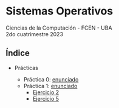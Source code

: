 # Sistemas Operativos

Ciencias de la Computación - FCEN - UBA\
2do cuatrimestre 2023

## Índice

- Prácticas

  - Práctica 0: [enunciado](Prácticas/P0/P0.pdf)
  - Práctica 1: [enunciado](Prácticas/P1/P1.pdf)
    - [Ejercicio 2](Prácticas/P1/ej02.md)
    - [Ejercicio 5](Prácticas/P1/ej05)
